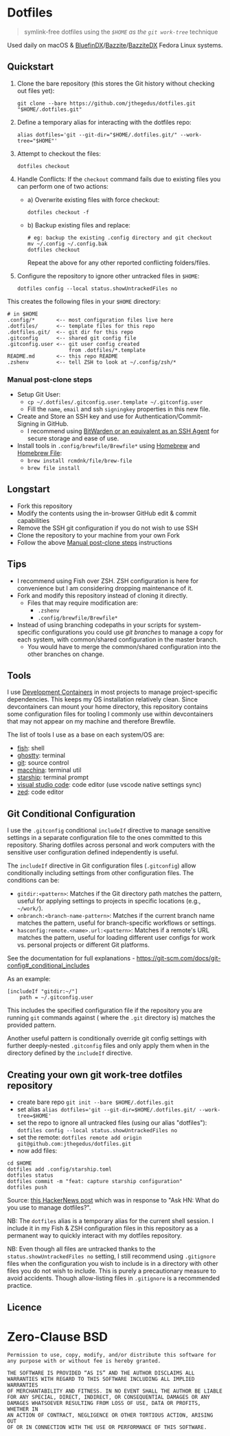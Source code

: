 # Dotfiles
>symlink-free dotfiles using the *`$HOME` as the `git work-tree`* technique

Used daily on macOS & [BluefinDX](https://projectbluefin.io/)/[Bazzite](https://bazzite.gg/)/[BazziteDX](https://dev.bazzite.gg/) Fedora Linux systems.

## Quickstart

1. Clone the bare repository (this stores the Git history without checking out files yet):
	```shell
	git clone --bare https://github.com/jthegedus/dotfiles.git "$HOME/.dotfiles.git"
	```
2. Define a temporary alias for interacting with the dotfiles repo:
	```shell
	alias dotfiles='git --git-dir="$HOME/.dotfiles.git/" --work-tree="$HOME"'
	```
3. Attempt to checkout the files:
	```shell
	dotfiles checkout
	```
4. Handle Conflicts: If the `checkout` command fails due to existing files you can perform one of two actions:
	* a) Overwrite existing files with force checkout:
		```shell
		dotfiles checkout -f
		```
	* b) Backup existing files and replace:
		```shell
		# eg: backup the existing .config directory and git checkout
		mv ~/.config ~/.config.bak
		dotfiles checkout
		```
		Repeat the above for any other reported conflicting folders/files.

5. Configure the repository to ignore other untracked files in `$HOME`:
	```shell
	dotfiles config --local status.showUntrackedFiles no
	```

This creates the following files in your `$HOME` directory:

```shell
# in $HOME
.config/*       <-- most configuration files live here
.dotfiles/      <-- template files for this repo
.dotfiles.git/  <-- git dir for this repo
.gitconfig      <-- shared git config file
.gitconfig.user <-- git user config created
					from .dotfiles/*.template
README.md       <-- this repo README
.zshenv         <-- tell ZSH to look at ~/.config/zsh/*
```

### Manual post-clone steps

* Setup Git User:
	* `cp ~/.dotfiles/.gitconfig.user.template ~/.gitconfig.user`
	* Fill the `name`, `email` and ssh `signingkey` properties in this new file.
* Create and Store an SSH key and use for Authentication/Commit-Signing in GitHub.
	* I recommend using [BitWarden or an equivalent as an SSH Agent](https://bitwarden.com/help/ssh-agent/) for secure storage and ease of use.
* Install tools in `.config/brewfile/Brewfile*` using [Homebrew](https://brew.sh/) and [Homebrew File](https://github.com/rcmdnk/homebrew-file/):
	* `brew install rcmdnk/file/brew-file`
	* `brew file install`

## Longstart

* Fork this repository
* Modify the contents using the in-browser GitHub edit & commit capabilities
* Remove the SSH git configuration if you do not wish to use SSH
* Clone the repository to your machine from your own Fork
* Follow the above [Manual post-clone steps](#manual-post-clone-steps) instructions

## Tips

* I recommend using Fish over ZSH. ZSH configuration is here for convenience but I am considering dropping maintenance of it.
* Fork and modify this repository instead of cloning it directly.
	* Files that may require modification are:
		* `.zshenv`
		* `.config/brewfile/Brewfile*`
* Instead of using branching codepaths in your scripts for system-specific configurations you could use *git branches* to manage a copy for each system, with common/shared configuration in the master branch.
	* You would have to merge the common/shared configuration into the other branches on change.

## Tools

I use [Development Containers](https://containers.dev/) in most projects to manage project-specific dependencies. This keeps my OS installation relatively clean. Since devcontainers can mount your home directory, this repository contains some configuration files for tooling I commonly use within devcontainers that may not appear on my machine and therefore Brewfile.

The list of tools I use as a base on each system/OS are:

* [fish](https://fishshell.com/): shell
* [ghostty](https://ghostty.org/): terminal
* [git](https://git-scm.com/): source control
* [macchina](https://github.com/Macchina-CLI/macchina): terminal util
* [starship](https://starship.rs/): terminal prompt
* [visual studio code](https://code.visualstudio.com/): code editor (use vscode native settings sync)
* [zed](https://zed.dev/): code editor

## Git Conditional Configuration

I use the `.gitconfig` conditional `includeIf` directive to manage sensitive settings in a separate configuration file to the ones committed to this repository. Sharing dotfiles across personal and work computers with the sensitive user configuration defined independently is useful.

The `includeIf` directive in Git configuration files (`.gitconfig`) allow conditionally including settings from other configuration files. The conditions can be:

* `gitdir:<pattern>`: Matches if the Git directory path matches the pattern, useful for applying settings to projects in specific locations (e.g., `~/work/`).
* `onbranch:<branch-name-pattern>`: Matches if the current branch name matches the pattern, useful for branch-specific workflows or settings.
* `hasconfig:remote.<name>.url:<pattern>`: Matches if a remote's URL matches the pattern, useful for loading different user configs for work vs. personal projects or different Git platforms.

See the documentation for full explanations - https://git-scm.com/docs/git-config#_conditional_includes

As an example:

```properties
[includeIf "gitdir:~/"]
	path = ~/.gitconfig.user
```

This includes the specified configuration file if the repository you are running `git` commands against ( where the `.git` directory is) matches the provided pattern.

Another useful pattern is conditionally override git config settings with further deeply-nested `.gitconfig` files and only apply them when in the directory defined by the `includeIf` directive.

## Creating your own git work-tree dotfiles repository

<!-- TODO: inline the steps here -->
* create bare repo `git init --bare $HOME/.dotfiles.git`
* set alias `alias dotfiles='git --git-dir=$HOME/.dotfiles.git/ --work-tree=$HOME'`
* set the repo to ignore all untracked files (using our alias "dotfiles"): `dotfiles config --local status.showUntrackedFiles no`
* set the remote: `dotfiles remote add origin git@github.com:jthegedus/dotfiles.git`
* now add files:

```
cd $HOME
dotfiles add .config/starship.toml
dotfiles status
dotfiles commit -m "feat: capture starship configuration"
dotfiles push
```

Source: [this HackerNews post](https://news.ycombinator.com/item?id=11070797) which was in response to "Ask HN: What do you use to manage dotfiles?".

NB: The `dotfiles` alias is a temporary alias for the current shell session. I include it in my Fish & ZSH configuration files in this repository as a permanent way to quickly interact with my dotfiles repository.

NB: Even though all files are untracked thanks to the `status.showUntrackedFiles no` setting, I still recommend using `.gitignore` files when the configuration you wish to include is in a directory with other files you do not wish to include. This is purely a precautionary measure to avoid accidents. Though allow-listing files in `.gitignore` is a recommended practice.

## Licence

Zero-Clause BSD
=============

```
Permission to use, copy, modify, and/or distribute this software for
any purpose with or without fee is hereby granted.

THE SOFTWARE IS PROVIDED “AS IS” AND THE AUTHOR DISCLAIMS ALL
WARRANTIES WITH REGARD TO THIS SOFTWARE INCLUDING ALL IMPLIED WARRANTIES
OF MERCHANTABILITY AND FITNESS. IN NO EVENT SHALL THE AUTHOR BE LIABLE
FOR ANY SPECIAL, DIRECT, INDIRECT, OR CONSEQUENTIAL DAMAGES OR ANY
DAMAGES WHATSOEVER RESULTING FROM LOSS OF USE, DATA OR PROFITS, WHETHER IN
AN ACTION OF CONTRACT, NEGLIGENCE OR OTHER TORTIOUS ACTION, ARISING OUT
OF OR IN CONNECTION WITH THE USE OR PERFORMANCE OF THIS SOFTWARE.
```